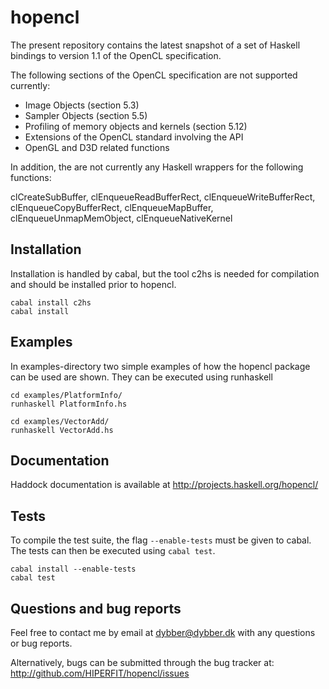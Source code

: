 hopencl
=======
The present repository contains the latest snapshot of a set of
Haskell bindings to version 1.1 of the OpenCL specification.

The following sections of the OpenCL specification are not supported
currently:

  * Image Objects (section 5.3)
  * Sampler Objects (section 5.5)
  * Profiling of memory objects and kernels (section 5.12)
  * Extensions of the OpenCL standard involving the API
  * OpenGL and D3D related functions

In addition, the are not currently any Haskell wrappers for the
following functions:

  clCreateSubBuffer, clEnqueueReadBufferRect,
  clEnqueueWriteBufferRect,
  clEnqueueCopyBufferRect, clEnqueueMapBuffer,
  clEnqueueUnmapMemObject, clEnqueueNativeKernel

Installation
------------
Installation is handled by cabal, but the tool c2hs is needed for
compilation and should be installed prior to hopencl.

```shell
cabal install c2hs
cabal install
```

Examples
--------
In examples-directory two simple examples of how the hopencl package
can be used are shown. They can be executed using runhaskell

```shell
cd examples/PlatformInfo/
runhaskell PlatformInfo.hs
```

```shell
cd examples/VectorAdd/
runhaskell VectorAdd.hs
```

Documentation
-------------
Haddock documentation is available at http://projects.haskell.org/hopencl/

Tests
-----
To compile the test suite, the flag `--enable-tests` must be given to
cabal. The tests can then be executed using `cabal test`.

```shell
cabal install --enable-tests
cabal test
```

Questions and bug reports
-------------------------
Feel free to contact me by email at <dybber@dybber.dk> with any
questions or bug reports.

Alternatively, bugs can be submitted through the bug tracker at:
http://github.com/HIPERFIT/hopencl/issues
